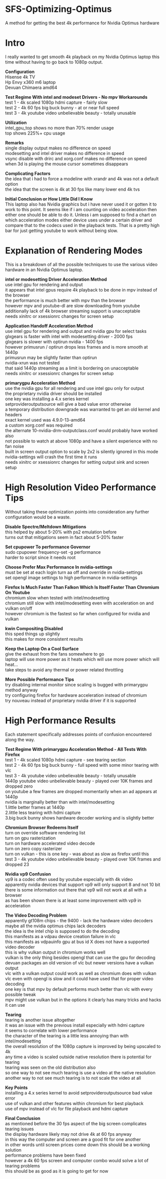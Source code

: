 # SFS-Optimizing-Optimus
A method for getting the best 4k performance for Nvidia Optimus hardware

# Intro

I really wanted to get smooth 4k playback on my Nvidia Optimus laptop this time without having to go back to 1080p output.

**Configuration**  
Hisense 4k TV  
Hp Envy x360 m6 laptop  
Devuan Chimaera amd64 

**Test Regime With intel and modeset Drivers - No mpv Workarounds**  
test 1 - 4k scaled 1080p hdmi capture - fairly slow  
test 2 - 4k 60 fps big buck bunny - at or near full speed  
test 3 - 4k youtube video unbelievable beauty - totally unusable

**Utilization**  
intel_gpu_top shows no more than 70% render usage  
top shows 225%+ cpu usage  

**Remarks**  
single display output makes no difference on speed  
modesetting and intel driver makes no difference in speed  
vsync disable with drirc and xorg.conf makes no difference on speed  
when 3d is playing the mouse cursor sometimes disappears

**Complicating Factors**  
the idea that i had to force a modeline with xrandr and 4k was not a default option  
the idea that the screen is 4k at 30 fps like many lower end 4k tvs

**Initial Conclusion or How Little Did I Know**  
This laptop also has Nvidia graphics but i have never used it or gotten it to work to this point.  It seems like if i am counting on video acceleration then either one should be able to do it.  Unless i am supposed to find a chart on which acceleration modes either device uses under a certain driver and compare that to the codecs used in the playback tests.  That is a pretty high bar for just getting youtube to work without being slow.

# Explanation of Rendering Modes

This is a breakdown of all the possible techniques to use the various video hardware in an Nvidia Optimus laptop.

**intel or modesetting Driver Acceleration Method**  
use intel gpu for rendering and output  
it appears that intel gpus require 4k playback to be done in mpv instead of the browser  
the performance is much better with mpv than the browser  
however mpv and youtube-dl are slow downloading from youtube  
additionally lack of 4k browser streaming support is unacceptable  
needs xinitrc or xsessionrc changes for screen setup

**Application Handoff Acceleration Method**  
use intel gpu for rendering and output and nvidia gpu for select tasks  
glxgears is faster with intel with modesetting driver - 2000 fps  
glxgears is slower with optirun nvidia - 1400 fps  
however primusrun / optirun drops less frames and is more smooth at 1440p  
primusrun may be slightly faster than optirun  
nvidia-xrun was not tested  
that said 1440p streaming as a limit is bordering on unacceptable  
needs xinitrc or xsessionrc changes for screen setup
     
**primarygpu Acceleration Method**  
use the nvidia gpu for all rendering and use intel gpu only for output  
the proprietary nvidia driver should be installed  
one key was installing a 4.x series kernel  
setprovideroutputsource will give a bad value error otherwise  
a temporary distribution downgrade was warranted to get an old kernel and headers  
exact kernel used was 4.9.0-13-amd64  
a custom xorg.conf was required  
the alternate 10-nvidia-drm-outputclass.conf would probably have worked also  
not possible to watch at above 1080p and have a silent experience with no fan noise  
built in screen output option to scale by 2x2 is silently ignored in this mode  
nvidia-settings will crash the first time it runs  
needs xinitrc or xsessionrc changes for setting output sink and screen setup

# High Resolution Video Performance Tips

Without taking these optimization points into consideration any further configuration would be a waste.

**Disable Spectre/Meltdown Mitigations**  
this helped by about 5-20% with ps2 emulation before  
turns out that mitigations seem in fact about 5-20% faster

**Set cpupower To performance Governor**  
sudo cpupower frequency-set -g performance  
harder to script since it needs root

**Choose Prefer Max Performance In nvidia-settings**  
must be set at each login
turn aa off and override in nvidia-settings  
set opengl image settings to high performance in nvidia-settings

**Firefox Is Much Faster Than Falkon Which Is Itself Faster Than Chromium On Youtube**  
chromium slow when tested with intel/modesetting  
chromium still slow with intel/modesetting even with acceleration on and vulkan on/off  
however chromium is the fastest so far when configured for nvidia and vulkan
               
**kwin Compositing Disabled**  
this sped things up slightly  
this makes for more consistent results

**Keep the Laptop On a Cool Surface**  
give the exhaust from the fans somewhere to go  
laptop will use more power as it heats which will use more power which will heat...  
take steps to avoid any thermal or power related throttling

**More Possible Performance Tips**  
try disabling internal monitor since scaling is bugged with primarygpu method anyway  
try configuring firefox for hardware acceleration instead of chromium  
try nouveau instead of proprietary nvidia driver if it is supported

# High Performance Results

Each statement specifically addresses points of confusion encountered along the way.

**Test Regime With primarygpu Acceleration Method - All Tests With Firefox**  
test 1 - 4k scaled 1080p hdmi capture - see tearing section  
test 2 - 4k 60 fps big buck bunny - full speed with some minor tearing with vlc  
test 3 - 4k youtube video unbelievable beauty - totally unusable  
1440p youtube video unbelievable beauty - played over 10K frames and dropped zero  
on youtube a few frames are dropped momentarily when an ad appears at 1440p  
nvidia is marginally better than with intel/modesetting  
1.little better frames at 1440p  
2.little less tearing with hdmi capture  
3.big buck bunny shows hardware decoder working and is slightly better

**Chromium Browser Redeems Itself**  
turn on override software rendering list  
turn on gpu rasterization  
turn on hardware accelerated video decode  
turn on zero copy rasterizer  
turn on vulkan - this is one key - was about as slow as firefox until this  
test 3 - 4k youtube video unbelievable beauty - played over 10K frames and dropped 23

**Nvidia vp9 Confusion**  
vp9 is a codec often used by youtube especially with 4k video  
apparently nvidia devices that support vp9 will only support 8 and not 10 bit  
there is some information out there that vp9 will not work at all with a browser  
as has been shown there is at least some improvement with vp9 in acceleration

**The Video Decoding Problem**  
apparently gt108m chips - the 9400 - lack the hardware video decoders  
maybe all the nvidia optimus chips lack decoders  
the idea is the intel chip is supposed to do the decoding  
this manifests as a vdpau device creation failure in vlc  
this manifests as vdpauinfo gpu at bus id X does not have a supported video decoder  
this is why vulkan output in chromium works well  
vulkan is the only thing besides opengl that can use the gpu for decoding  
devuan packages an old version of vlc but newer versions have a vulkan output  
vlc with a vulkan output could work as well as chromium does with vulkan  
vlc even with opengl is slow and it could have used that for proper video decoding  
one key is that mpv by default performs much better than vlc with every possible tweak  
mpv might use vulkan but in the options it clearly has many tricks and hacks it can use

**Tearing**  
tearing is another issue altogether  
it was an issue with the previous install especially with hdmi capture  
it seems to correlate with lower performance  
the character of the tearing is a little less annoying than with intel/modesetting  
the overall resolution of the 1080p capture is improved by being upscaled to 4k  
any time a video is scaled outside native resolution there is potential for tearing  
tearing was seen on the old distribution also  
so one way to not see much tearing is use a video at the native resolution  
another way to not see much tearing is to not scale the video at all

**Key Points**  
installing a 4.x series kernel to avoid setprovideroutputsource bad value error  
use of vulkan and other features within chromium for best playback  
use of mpv instead of vlc for file playback and hdmi capture

**Final Conclusion**  
as mentioned before the 30 fps aspect of the big screen complicates tearing issues  
the display hardware likely may not drive 4k at 60 fps anyway  
in this way the computer and screen are a good fit for one another  
in other words until screen prices come down this should be a working solution  
performance problems have been fixed  
however a 4k 60 fps screen and computer combo would solve a lot of tearing problems  
this should be as good as it is going to get for now

